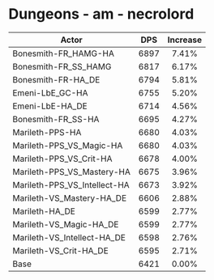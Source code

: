 # Dungeons - am - necrolord
| Actor | DPS | Increase |
|---|:---:|:---:|
|Bonesmith-FR_HAMG-HA|6897|7.41%|
|Bonesmith-FR_SS_HAMG|6817|6.17%|
|Bonesmith-FR-HA_DE|6794|5.81%|
|Emeni-LbE_GC-HA|6755|5.20%|
|Emeni-LbE-HA_DE|6714|4.56%|
|Bonesmith-FR_SS-HA|6695|4.27%|
|Marileth-PPS-HA|6680|4.03%|
|Marileth-PPS_VS_Magic-HA|6680|4.03%|
|Marileth-PPS_VS_Crit-HA|6678|4.00%|
|Marileth-PPS_VS_Mastery-HA|6675|3.96%|
|Marileth-PPS_VS_Intellect-HA|6673|3.92%|
|Marileth-VS_Mastery-HA_DE|6606|2.88%|
|Marileth-HA_DE|6599|2.77%|
|Marileth-VS_Magic-HA_DE|6599|2.77%|
|Marileth-VS_Intellect-HA_DE|6598|2.76%|
|Marileth-VS_Crit-HA_DE|6595|2.71%|
|Base|6421|0.00%|
